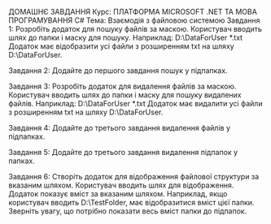 ДОМАШНЄ ЗАВДАННЯ
Курс: ПЛАТФОРМА MICROSOFT .NET
ТА МОВА ПРОГРАМУВАННЯ C#
Тема: Взаємодія з файловою системою
Завдання 1:
Розробіть додаток для пошуку файлів за маскою. Користувач вводить шлях до папки і маску для пошуку. 
Наприклад:
D:\DataForUser
*.txt
Додаток має відобразити усі файли з розширенням txt на шляху D:\DataForUser.

Завдання 2:
Додайте до першого завдання пошук у підпапках.

Завдання 3:
Розробіть додаток для видалення файлів за маскою. Користувач вводить шлях до папки і маску для пошуку видалених файлів.
Наприклад:
D:\DataForUser
*.txt
Додаток має видалити усі файли з розширенням txt на шляху
D:\DataForUser.

Завдання 4:
Додайте до третього завдання видалення файлів у підпапках.

Завдання 5:
Додайте до третього завдання видалення підпапок у папках.

Завдання 6:
Створіть додаток для відображення файлової структури за вказаним шляхом. 
Користувач вводить шлях для відображення. Додаток показує вміст за вказаним шляхом. 
Наприклад, якщо користувач вводить D:\TestFolder, має відобразитися вміст цієї папки. 
Зверніть увагу, що потрібно показати весь вміст папки до підпапок.
